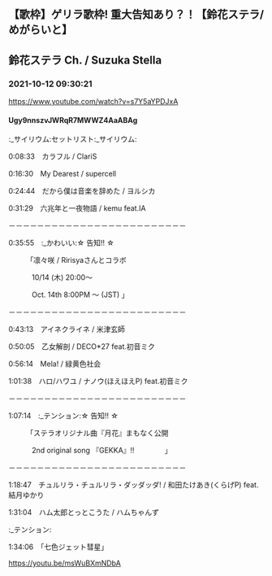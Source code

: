 ## 【歌枠】ゲリラ歌枠! 重大告知あり？！【鈴花ステラ/めがらいと】
## 鈴花ステラ Ch. / Suzuka Stella
### 2021-10-12 09:30:21
https://www.youtube.com/watch?v=s7Y5aYPDJxA
#### Ugy9nnszvJWRqR7MWWZ4AaABAg
:_サイリウム:セットリスト:_サイリウム:

0:08:33　カラフル / ClariS

0:16:30　My Dearest / supercell

0:24:44　だから僕は音楽を辞めた / ヨルシカ

0:31:29　六兆年と一夜物語 / kemu feat.IA

－－－－－－－－－－－－－－－－－－－－－－－－－

0:35:55　:_かわいい:☆ 告知!! ☆ 

　　　「凛々咲 / Ririsyaさんとコラボ

 　　　   10/14 (木) 20:00～ 　　

 　　　   Oct. 14th 8:00PM ～ (JST)    」

－－－－－－－－－－－－－－－－－－－－－－－－－

0:43:13　アイネクライネ / 米津玄師

0:50:05　乙女解剖 / DECO*27 feat.初音ミク

0:56:14　Mela! / 緑黄色社会

1:01:38　ハロ/ハワユ / ナノウ(ほえほえP) feat.初音ミク

－－－－－－－－－－－－－－－－－－－－－－－－－

1:07:14　:_テンション:☆ 告知!! ☆ 

　　　「ステラオリジナル曲『月花』まもなく公開

  　　　  2nd original song 『GEKKA』!!　　　　   」

－－－－－－－－－－－－－－－－－－－－－－－－－

1:18:47　チュルリラ・チュルリラ・ダッダッダ! / 和田たけあき(くらげP) feat.結月ゆかり

1:31:04　ハム太郎とっとこうた / ハムちゃんず



:_テンション:

1:34:06　「七色ジェット彗星」

https://youtu.be/msWuBXmNDbA

